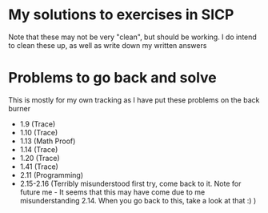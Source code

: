 # My solutions to exercises in SICP
Note that these may not be very "clean", but should be working. 
I do intend to clean these up, as well as write down my written answers
# Problems to go back and solve
This is mostly for my own tracking as I have put these problems on the back burner
- 1.9 (Trace)
- 1.10 (Trace)
- 1.13 (Math Proof)
- 1.14 (Trace)
- 1.20 (Trace)
- 1.41 (Trace)
- 2.11 (Programming)
- 2.15-2.16 (Terribly misunderstood first try, come back to it. Note for future me - It seems that this 
may have come due to me misunderstanding 2.14. When you go back to this, take a look at that :) ) 
